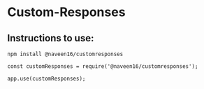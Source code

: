 # Custom-Responses

## Instructions to use:

```npm install @naveen16/customresponses```

```
const customResponses = require('@naveen16/customresponses');

app.use(customResponses);
```
